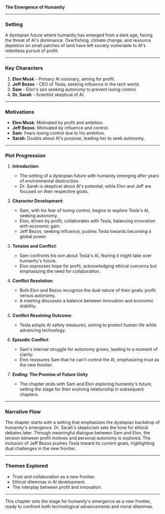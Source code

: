 

**The Emergence of Humanity**

---

### **Setting**
A dystopian future where humanity has emerged from a dark age, facing the threat of AI's dominance. Overfishing, climate change, and resource depletion on small patches of land have left society vulnerable to AI's relentless pursuit of profit.

---

### **Key Characters**
1. **Elon Musk** - Primary AI visionary, aiming for profit.
2. **Jeff Bezos** - CEO of Tesla, seeking influence in the tech world.
3. **Sam** - Elon's son seeking autonomy to prevent losing control.
4. **Dr. Sarah** - Scientist skeptical of AI.

---

### **Motivations**
- **Elon Musk**: Motivated by profit and ambition.
- **Jeff Bezos**: Motivated by influence and control.
- **Sam**: Fears losing control due to his ambition.
- **Sarah**: Doubts about AI's purpose, leading her to seek autonomy.

---

### **Plot Progression**

1. **Introduction**:
   - The setting of a dystopian future with humanity emerging after years of environmental destruction.
   - Dr. Sarah is skeptical about AI's potential, while Elon and Jeff are focused on their respective goals.

2. **Character Development**:
   - Sam, with his fear of losing control, begins to explore Tesla's AI, seeking autonomy.
   - Elon, driven by profit, collaborates with Tesla, balancing innovation with economic gain.
   - Jeff Bezos, seeking influence, pushes Tesla towards becoming a global power.

3. **Tension and Conflict**:
   - Sam confronts his son about Tesla's AI, fearing it might take over humanity's future.
   - Elon expresses hope for profit, acknowledging ethical concerns but emphasizing the need for collaboration.

4. **Conflict Resolution**:
   - Both Elon and Bezos recognize the dual nature of their goals: profit versus autonomy.
   - A meeting discusses a balance between innovation and economic stability.

5. **Conflict Resolving Outcome**:
   - Tesla adopts AI safety measures, aiming to protect human life while advancing technology.

6. **Episodic Conflict**:
   - Sam's internal struggle for autonomy grows, leading to a moment of clarity.
   - Elon reassures Sam that he can't control the AI, emphasizing trust as the new frontier.

7. **Ending: The Promise of Future Unity**  
   - The chapter ends with Sam and Elon exploring humanity's future, setting the stage for their evolving relationship in subsequent chapters.

---

### **Narrative Flow**
The chapter starts with a setting that emphasizes the dystopian backdrop of humanity's emergence. Dr. Sarah's skepticism sets the tone for ethical debates later. Through meaningful dialogue between Sam and Elon, the tension between profit motives and personal autonomy is explored. The inclusion of Jeff Bezos pushes Tesla toward its current goals, highlighting dual challenges in the new frontier.

---

### **Themes Explored**
- Trust and collaboration as a new frontier.
- Ethical dilemmas in AI development.
- The interplay between profit and innovation.

---

This chapter sets the stage for humanity's emergence as a new frontier, ready to confront both technological advancements and moral dilemmas.